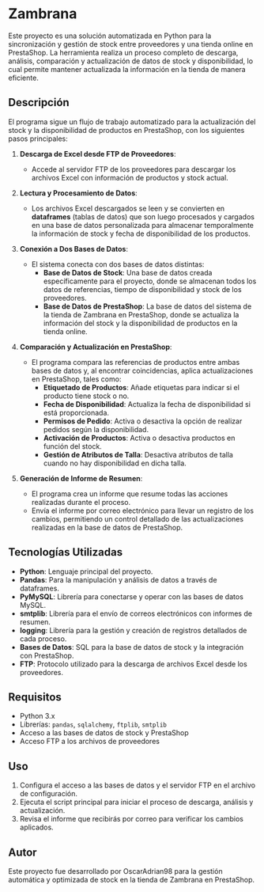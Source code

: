 # Zambrana

Este proyecto es una solución automatizada en Python para la sincronización y gestión de stock entre proveedores y una tienda online en PrestaShop. La herramienta realiza un proceso completo de descarga, análisis,
comparación y actualización de datos de stock y disponibilidad, lo cual permite mantener actualizada la información en la tienda de manera eficiente.

## Descripción

El programa sigue un flujo de trabajo automatizado para la actualización del stock y la disponibilidad de productos en PrestaShop, con los siguientes pasos principales:

1. **Descarga de Excel desde FTP de Proveedores**:
   - Accede al servidor FTP de los proveedores para descargar los archivos Excel con información de productos y stock actual.

2. **Lectura y Procesamiento de Datos**:
   - Los archivos Excel descargados se leen y se convierten en **dataframes** (tablas de datos) que son luego procesados y cargados en una base de datos personalizada para almacenar temporalmente la información de stock y fecha de disponibilidad de los productos.

3. **Conexión a Dos Bases de Datos**:
   - El sistema conecta con dos bases de datos distintas:
     - **Base de Datos de Stock**: Una base de datos creada específicamente para el proyecto, donde se almacenan todos los datos de referencias, tiempo de disponibilidad y stock de los proveedores.
     - **Base de Datos de PrestaShop**: La base de datos del sistema de la tienda de Zambrana en PrestaShop, donde se actualiza la información del stock y la disponibilidad de productos en la tienda online.

4. **Comparación y Actualización en PrestaShop**:
   - El programa compara las referencias de productos entre ambas bases de datos y, al encontrar coincidencias, aplica actualizaciones en PrestaShop, tales como:
     - **Etiquetado de Productos**: Añade etiquetas para indicar si el producto tiene stock o no.
     - **Fecha de Disponibilidad**: Actualiza la fecha de disponibilidad si está proporcionada.
     - **Permisos de Pedido**: Activa o desactiva la opción de realizar pedidos según la disponibilidad.
     - **Activación de Productos**: Activa o desactiva productos en función del stock.
     - **Gestión de Atributos de Talla**: Desactiva atributos de talla cuando no hay disponibilidad en dicha talla.

5. **Generación de Informe de Resumen**:
   - El programa crea un informe que resume todas las acciones realizadas durante el proceso.
   - Envía el informe por correo electrónico para llevar un registro de los cambios, permitiendo un control detallado de las actualizaciones realizadas en la base de datos de PrestaShop.

## Tecnologías Utilizadas

- **Python**: Lenguaje principal del proyecto.
- **Pandas**: Para la manipulación y análisis de datos a través de dataframes.
- **PyMySQL**: Librería para conectarse y operar con las bases de datos MySQL.
- **smtplib**: Librería para el envío de correos electrónicos con informes de resumen.
- **logging**: Librería para la gestión y creación de registros detallados de cada proceso.
- **Bases de Datos**: SQL para la base de datos de stock y la integración con PrestaShop.
- **FTP**: Protocolo utilizado para la descarga de archivos Excel desde los proveedores.

## Requisitos

- Python 3.x
- Librerías: `pandas`, `sqlalchemy`, `ftplib`, `smtplib`
- Acceso a las bases de datos de stock y PrestaShop
- Acceso FTP a los archivos de proveedores

## Uso

1. Configura el acceso a las bases de datos y el servidor FTP en el archivo de configuración.
2. Ejecuta el script principal para iniciar el proceso de descarga, análisis y actualización.
3. Revisa el informe que recibirás por correo para verificar los cambios aplicados.

## Autor

Este proyecto fue desarrollado por OscarAdrian98 para la gestión automática y optimizada de stock en la tienda de Zambrana en PrestaShop.

